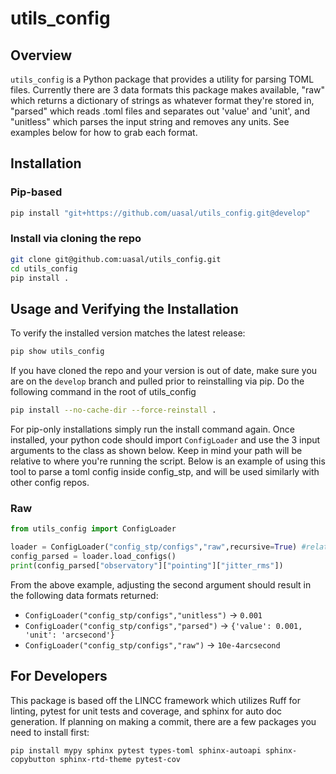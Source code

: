 # utils_config

## Overview
`utils_config` is a Python package that provides a utility for parsing TOML files. Currently there are 3 data formats this package makes available, "raw" which returns a dictionary of strings as whatever format they're stored in, "parsed" which reads .toml files and separates out 'value' and 'unit', and "unitless" which parses the input string and removes any units. See examples below for how to grab each format. 

## Installation

### Pip-based
```sh
pip install "git+https://github.com/uasal/utils_config.git@develop"
```

### Install via cloning the repo
```sh
git clone git@github.com:uasal/utils_config.git
cd utils_config
pip install .
```

## Usage and Verifying the Installation
To verify the installed version matches the latest release: 
```sh
pip show utils_config
```

If you have cloned the repo and your version is out of date, make sure you are on the `develop` branch and pulled prior to reinstalling via pip. Do the following command in the root of utils_config
```sh
pip install --no-cache-dir --force-reinstall .
```

For pip-only installations simply run the install command again. Once installed, your python code should import `ConfigLoader` and use the 3 input arguments to the class as shown below. Keep in mind your path will be relative to where you're running the script. Below is an example of using this tool to parse a toml config inside config_stp, and will be used similarly with other config repos.

### Raw
```python
from utils_config import ConfigLoader

loader = ConfigLoader("config_stp/configs","raw",recursive=True) #relative path 
config_parsed = loader.load_configs()
print(config_parsed["observatory"]["pointing"]["jitter_rms"])
```

From the above example, adjusting the second argument should result in the following data formats returned:
- `ConfigLoader("config_stp/configs","unitless")` -> `0.001`
- `ConfigLoader("config_stp/configs","parsed")` -> `{'value': 0.001, 'unit': 'arcsecond'}`
- `ConfigLoader("config_stp/configs","raw")` -> `10e-4arcsecond`

## For Developers
This package is based off the LINCC framework which utilizes Ruff for linting, pytest for unit tests and coverage, and sphinx for auto doc generation. If planning on making a commit, there are a few packages you need to install first:

```
pip install mypy sphinx pytest types-toml sphinx-autoapi sphinx-copybutton sphinx-rtd-theme pytest-cov
```
